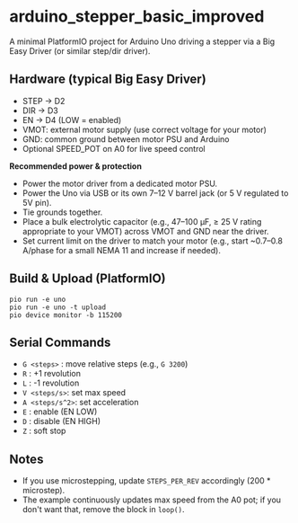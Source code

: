 # arduino_stepper_basic_improved

A minimal PlatformIO project for Arduino Uno driving a stepper via a Big Easy Driver (or similar step/dir driver).

## Hardware (typical Big Easy Driver)
- STEP -> D2
- DIR  -> D3
- EN   -> D4 (LOW = enabled)
- VMOT: external motor supply (use correct voltage for your motor)
- GND: common ground between motor PSU and Arduino
- Optional SPEED_POT on A0 for live speed control

**Recommended power & protection**
- Power the motor driver from a dedicated motor PSU.
- Power the Uno via USB or its own 7–12 V barrel jack (or 5 V regulated to 5V pin).
- Tie grounds together.
- Place a bulk electrolytic capacitor (e.g., 47–100 µF, ≥ 25 V rating appropriate to your VMOT) across VMOT and GND near the driver.
- Set current limit on the driver to match your motor (e.g., start ~0.7–0.8 A/phase for a small NEMA 11 and increase if needed).

## Build & Upload (PlatformIO)
```
pio run -e uno
pio run -e uno -t upload
pio device monitor -b 115200
```

## Serial Commands
- `G <steps>`  : move relative steps (e.g., `G 3200`)
- `R`          : +1 revolution
- `L`          : -1 revolution
- `V <steps/s>`: set max speed
- `A <steps/s^2>`: set acceleration
- `E`          : enable (EN LOW)
- `D`          : disable (EN HIGH)
- `Z`          : soft stop

## Notes
- If you use microstepping, update `STEPS_PER_REV` accordingly (200 * microstep).
- The example continuously updates max speed from the A0 pot; if you don't want that, remove the block in `loop()`.
